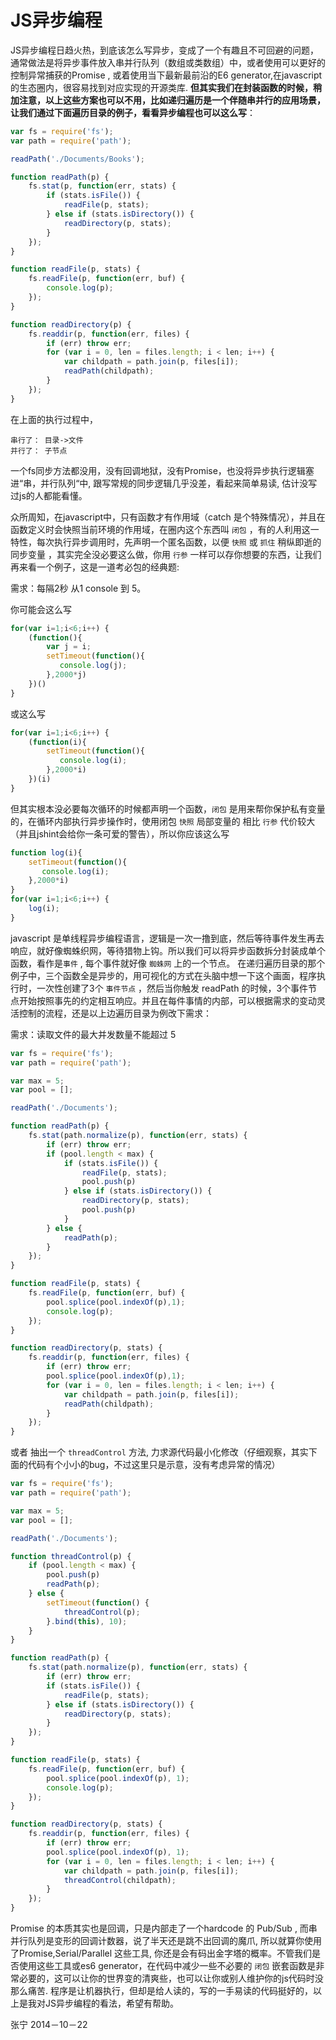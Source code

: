 
# JS异步编程

JS异步编程日趋火热，到底该怎么写异步，变成了一个有趣且不可回避的问题，通常做法是将异步事件放入串并行队列（数组或类数组）中，或者使用可以更好的控制异常捕获的Promise , 或着使用当下最新最前沿的E6 generator,在javascript的生态圈内，很容易找到对应实现的开源类库. **但其实我们在封装函数的时候，稍加注意，以上这些方案也可以不用，比如递归遍历是一个伴随串并行的应用场景，让我们通过下面遍历目录的例子，看看异步编程也可以这么写**：

```javascript
var fs = require('fs');
var path = require('path');

readPath('./Documents/Books');

function readPath(p) {
    fs.stat(p, function(err, stats) {
        if (stats.isFile()) {
            readFile(p, stats);
        } else if (stats.isDirectory()) {
            readDirectory(p, stats);
        }
    });
}

function readFile(p, stats) {
    fs.readFile(p, function(err, buf) {
        console.log(p);
    });
}

function readDirectory(p) {
    fs.readdir(p, function(err, files) {
        if (err) throw err;
        for (var i = 0, len = files.length; i < len; i++) {
            var childpath = path.join(p, files[i]);
            readPath(childpath);
        }
    });
}
```

在上面的执行过程中，

	串行了： 目录->文件
	并行了： 子节点

一个fs同步方法都没用，没有回调地狱，没有Promise，也没将异步执行逻辑塞进“串，并行队列“中, 跟写常规的同步逻辑几乎没差，看起来简单易读, 估计没写过js的人都能看懂。

众所周知，在javascript中，只有函数才有作用域（catch 是个特殊情况），并且在函数定义时会快照当前环境的作用域，在圈内这个东西叫 `闭包` ，有的人利用这一特性，每次执行异步调用时，先声明一个匿名函数，以便 `快照` 或 `抓住` 稍纵即逝的同步变量 ，其实完全没必要这么做，你用 `行参` 一样可以存你想要的东西，让我们再来看一个例子，这是一道考必包的经典题:

需求：每隔2秒 从1 console 到 5。

你可能会这么写
```javascript
for(var i=1;i<6;i++) {
    (function(){
	    var j = i;
		setTimeout(function(){
		   console.log(j);
		},2000*j)
	})()
}
```
或这么写
```javascript
for(var i=1;i<6;i++) {
    (function(i){
		setTimeout(function(){
		   console.log(i);
		},2000*i)
	})(i)
}
```

但其实根本没必要每次循环的时候都声明一个函数，`闭包` 是用来帮你保护私有变量的，在循环内部执行异步操作时，使用闭包 `快照` 局部变量的 相比 `行参` 代价较大（并且jshint会给你一条可爱的警告），所以你应该这么写

```javascript
function log(i){
	setTimeout(function(){
	   console.log(i);
	},2000*i)
}
for(var i=1;i<6;i++) {
	log(i);
}
```

javascript 是单线程异步编程语言，逻辑是一次一撸到底，然后等待事件发生再去响应，就好像蜘蛛织网，等待猎物上钩。所以我们可以将异步函数拆分封装成单个函数，看作是`事件`   , 每个事件就好像 `蜘蛛网` 上的一个节点。 在递归遍历目录的那个例子中，三个函数全是异步的，用可视化的方式在头脑中想一下这个画面，程序执行时，一次性创建了3个 `事件节点` ，然后当你触发 readPath 的时候，3个事件节点开始按照事先的约定相互响应。并且在每件事情的内部，可以根据需求的变动灵活控制的流程，还是以上边遍历目录为例改下需求：

需求：读取文件的最大并发数量不能超过 5

```javascript
var fs = require('fs');
var path = require('path');

var max = 5;
var pool = [];

readPath('./Documents');

function readPath(p) {
    fs.stat(path.normalize(p), function(err, stats) {
        if (err) throw err;
        if (pool.length < max) {
            if (stats.isFile()) {
                readFile(p, stats);
                pool.push(p)
            } else if (stats.isDirectory()) {
                readDirectory(p, stats);
                pool.push(p)
            }
        } else {
            readPath(p);
        }
    });
}

function readFile(p, stats) {
    fs.readFile(p, function(err, buf) {
        pool.splice(pool.indexOf(p),1);
        console.log(p);
    });
}

function readDirectory(p, stats) {
    fs.readdir(p, function(err, files) {
        if (err) throw err;
        pool.splice(pool.indexOf(p),1);
        for (var i = 0, len = files.length; i < len; i++) {
            var childpath = path.join(p, files[i]);
            readPath(childpath);
        }
    });
}
```

或者 抽出一个 `threadControl` 方法, 力求源代码最小化修改（仔细观察，其实下面的代码有个小小的bug，不过这里只是示意，没有考虑异常的情况）

```javascript
var fs = require('fs');
var path = require('path');

var max = 5;
var pool = [];

readPath('./Documents');

function threadControl(p) {
    if (pool.length < max) {
        pool.push(p)
        readPath(p);
    } else {
        setTimeout(function() {
            threadControl(p);
        }.bind(this), 10);
    }
}

function readPath(p) {
    fs.stat(path.normalize(p), function(err, stats) {
        if (err) throw err;
        if (stats.isFile()) {
            readFile(p, stats);
        } else if (stats.isDirectory()) {
            readDirectory(p, stats);
        }
    });
}

function readFile(p, stats) {
    fs.readFile(p, function(err, buf) {
        pool.splice(pool.indexOf(p), 1);
        console.log(p);
    });
}

function readDirectory(p, stats) {
    fs.readdir(p, function(err, files) {
        if (err) throw err;
        pool.splice(pool.indexOf(p), 1);
        for (var i = 0, len = files.length; i < len; i++) {
            var childpath = path.join(p, files[i]);
            threadControl(childpath);
        }
    });
}

```


Promise 的本质其实也是回调，只是内部走了一个hardcode 的 Pub/Sub , 而串并行队列是变形的回调计数器，说了半天还是跳不出回调的魔爪, 所以就算你使用了Promise,Serial/Parallel 这些工具, 你还是会有码出金字塔的概率。不管我们是否使用这些工具或es6 generator，在代码中减少一些不必要的 `闭包` 嵌套函数是非常必要的，这可以让你的世界变的清爽些，也可以让你或别人维护你的js代码时没那么痛苦.  程序是让机器执行，但却是给人读的，写的一手易读的代码挺好的，以上是我对JS异步编程的看法，希望有帮助。


张宁
2014－10－22